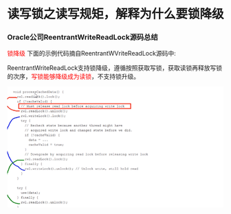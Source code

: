 # 读写锁之读写规矩，解释为什么要锁降级

### Oracle公司ReentrantWriteReadLock源码总结

<font color = 'red'>锁降级</font> 下面的示例代码摘自ReentrantWVriteReadLock源码中:

ReentrantWriteReadLock支持锁降级，遵循按照获取写锁，获取读锁再释放写锁的次序，<font color = 'red'>写锁能够降级成为读锁</font>，不支持锁升级。

![image-20230813162831823](images/6.ReentrantWriteReadLock源码.png)

















